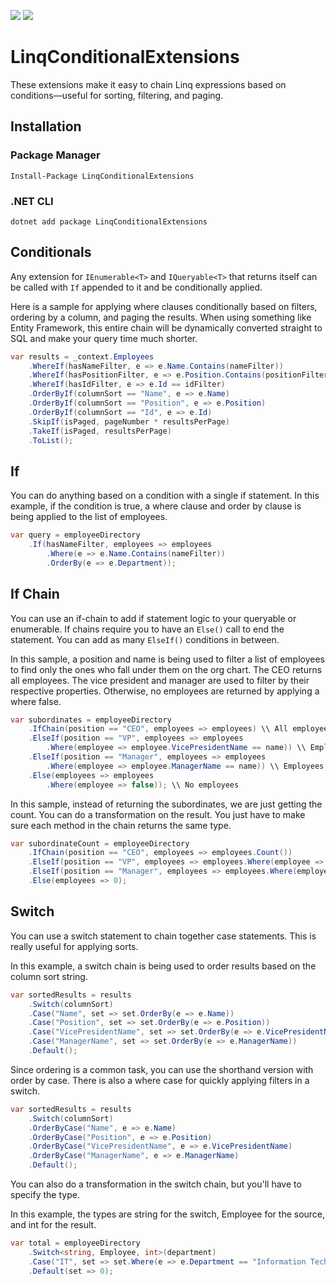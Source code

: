 [![](https://img.shields.io/nuget/v/LinqConditionalExtensions.svg)](https://www.nuget.org/packages/LinqConditionalExtensions) [![](https://img.shields.io/nuget/vpre/LinqConditionalExtensions.svg)](https://www.nuget.org/packages/LinqConditionalExtensions)

# LinqConditionalExtensions
These extensions make it easy to chain Linq expressions based on conditions—useful for sorting, filtering, and paging.

## Installation
### Package Manager
`Install-Package LinqConditionalExtensions`

### .NET CLI
`dotnet add package LinqConditionalExtensions`

## Conditionals
Any extension for `IEnumerable<T>` and `IQueryable<T>` that returns itself can be called with `If` appended to it and be conditionally applied.

Here is a sample for applying where clauses conditionally based on filters, ordering by a column, and paging the results. When using something like Entity Framework, this entire chain will be dynamically converted straight to SQL and make your query time much shorter.
```csharp
var results = _context.Employees
	.WhereIf(hasNameFilter, e => e.Name.Contains(nameFilter))
	.WhereIf(hasPositionFilter, e => e.Position.Contains(positionFilter))
	.WhereIf(hasIdFilter, e => e.Id == idFilter)
	.OrderByIf(columnSort == "Name", e => e.Name)
	.OrderByIf(columnSort == "Position", e => e.Position)
	.OrderByIf(columnSort == "Id", e => e.Id)
	.SkipIf(isPaged, pageNumber * resultsPerPage)
	.TakeIf(isPaged, resultsPerPage)
	.ToList();
```

## If
You can do anything based on a condition with a single if statement. In this example, if the condition is true, a where clause and order by clause is being applied to the list of employees.

```csharp
var query = employeeDirectory
    .If(hasNameFilter, employees => employees
        .Where(e => e.Name.Contains(nameFilter))
        .OrderBy(e => e.Department));
```

## If Chain
You can use an if-chain to add if statement logic to your queryable or enumerable. If chains require you to have an `Else()` call to end the statement. You can add as many `ElseIf()` conditions in between.

In this sample, a position and name is being used to filter a list of employees to find only the ones who fall under them on the org chart. The CEO returns all employees. The vice president and manager are used to filter by their respective properties. Otherwise, no employees are returned by applying a where false.

```csharp
var subordinates = employeeDirectory
	.IfChain(position == "CEO", employees => employees) \\ All employees are under the CEO
	.ElseIf(position == "VP", employees => employees
		.Where(employee => employee.VicePresidentName == name))	\\ Employees that have a vice president with the passed name
	.ElseIf(position == "Manager", employees => employees
		.Where(employee => employee.ManagerName == name)) \\ Employees that have a manager with the passed name
	.Else(employees => employees
		.Where(employee => false)); \\ No employees
```

In this sample, instead of returning the subordinates, we are just getting the count. You can do a transformation on the result. You just have to make sure each method in the chain returns the same type.

```csharp
var subordinateCount = employeeDirectory
	.IfChain(position == "CEO", employees => employees.Count())
	.ElseIf(position == "VP", employees => employees.Where(employee => employee.VicePresidentName == name).Count())
	.ElseIf(position == "Manager", employees => employees.Where(employee => employee.ManagerName == name).Count())
	.Else(employees => 0);
```

## Switch
You can use a switch statement to chain together case statements. This is really useful for applying sorts.

In this example, a switch chain is being used to order results based on the column sort string.

```csharp
var sortedResults = results
	.Switch(columnSort)
	.Case("Name", set => set.OrderBy(e => e.Name))
	.Case("Position", set => set.OrderBy(e => e.Position))
	.Case("VicePresidentName", set => set.OrderBy(e => e.VicePresidentName))
	.Case("ManagerName", set => set.OrderBy(e => e.ManagerName))
	.Default();
```

Since ordering is a common task, you can use the shorthand version with order by case. There is also a where case for quickly applying filters in a switch.

```csharp
var sortedResults = results
    .Switch(columnSort)
    .OrderByCase("Name", e => e.Name)
    .OrderByCase("Position", e => e.Position)
    .OrderByCase("VicePresidentName", e => e.VicePresidentName)
    .OrderByCase("ManagerName", e => e.ManagerName)
    .Default();
```

You can also do a transformation in the switch chain, but you'll have to specify the type.

In this example, the types are string for the switch, Employee for the source, and int for the result.

```csharp
var total = employeeDirectory
	.Switch<string, Employee, int>(department)
	.Case("IT", set => set.Where(e => e.Department == "Information Technology").Count())
	.Default(set => 0);
```
